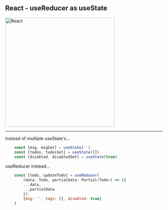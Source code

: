 ## React - useReducer as useState

<img src="https://images.unsplash.com/photo-1527409335569-f0e5c91fa707?ixlib=rb-4.0.3&ixid=MnwxMjA3fDB8MHxwaG90by1wYWdlfHx8fGVufDB8fHx8&auto=format&fit=crop&w=1770&q=80" alt="React" width="350" />

***

instead of multiple useState's...

```JavaScript
    const [msg, msgSet] = useState('')
    const [todos, todosSet] = useState([])
    const [disabled, disabledSet] = useState(true)
```

useReducer instead...

```JavaScript
    const [todo, updateTodo] = useReducer(
        (data: Todo, partialData: Partial<Todo>) => ({
        ...data,
        ...partialData
        }),
        {msg: '', tags: [], disabled: true}
    )
```
